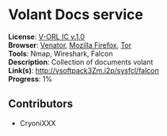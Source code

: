 # Volant Docs service

**License**: [V-ORL IC v.1.0](https://github.com/Joomipoll/volant-docs/blob/main/LICENSE.md) <br>
**Browser**: [Venator](https://venator.cyberyozh.com/), [Mozilla Firefox](https://www.mozilla.org/sr/firefox/new/), [Tor](https://www.torproject.org/) <br>
**Tools**: Nmap, Wireshark, Falcon <br>
**Description**: Collection of documents volant <br>
**Link(s)**: http://vsoftpack3Zm.i2p/sysfcl/falcon <br>
**Progress**: 1%

<!--
## Developments *opt.*

*Maybe you created something while searching? Be sure to write about it in this section*
-->

## Contributors

- CryoniXXX

<!--
## *opt. User section name*

*You can customize it however you like*
-->
